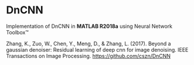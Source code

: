 # DnCNN
Implementation of DnCNN in __MATLAB R2018a__ using Neural Network Toolbox™

Zhang, K., Zuo, W., Chen, Y., Meng, D., & Zhang, L. (2017). Beyond a gaussian denoiser: Residual learning of deep cnn for image denoising. IEEE Transactions on Image Processing.
https://github.com/cszn/DnCNN

